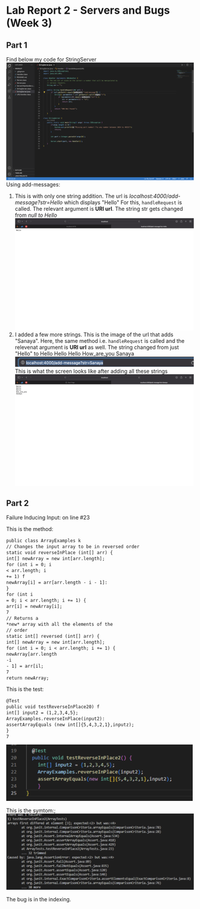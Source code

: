 # Lab Report 2 - Servers and Bugs (Week 3)
## Part 1
Find below my code for StringServer
![Image](code.png)
Using add-messages:
1. This is with only one string addition. The url is _localhost:4000/add-message?str=Hello_ which displays "Hello"
For this, `handleRequest` is called. The relevant argument is __URI url__. The string str gets changed from _null to Hello_
![Image](hello.png)
2. I added a few more strings. This is the image of the url that adds "Sanaya". Here, the same method i.e. `handleRequest` is called and the relevenat argument is __URI url__ as well. The string changed from just "Hello" to Hello Hello Hello How_are_you Sanaya
![Image](link.png)
This is what the screen looks like after adding all these strings
![Image](sent.png)

## Part 2
Failure Inducing Input: on line #23

This is the method:

```
public class ArrayExamples k
// Changes the input array to be in reversed order
static void reverseInPlace (int[] arr) {
int[] newArray = new int[arr.length];
for (int i = 0; i
< arr.length; i
+= 1) f
newArray[i] = arr[arr.length - i - 1]:
}
for (int i
= 0; i < arr.length; i += 1) {
arr[i] = newArray[i];
7
// Returns a
*new* array with all the elements of the
// order
static int[] reversed (int[] arr) {
int[] newArray = new int[arr.length];
for (int i = 0; i < arr.length; i += 1) {
newArray[arr.length
-i
- 1] = arr[il;
7
return newArray;
```
This is the test:
```
@Test
public void testReverseInPlace20) f
int[] input2 = (1,2,3,4,5};
ArrayExamples.reverseInPlace(input2):
assertArrayEquals (new int[]{5,4,3,2,1},inputz);
}
7
```
![Image](method.png)

This is the symtom:;
![Image](symptom.png)

The bug is in the indexing. 

